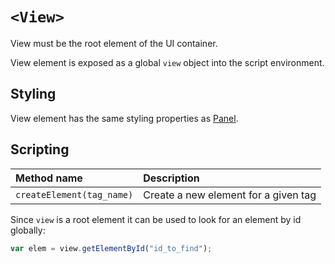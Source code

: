 # `<View>`
View must be the root element of the UI container.

View element is exposed as a global `view` object into the script environment.

## Styling

View element has the same styling properties as [Panel](Panel.md).

## Scripting

| Method name               | Description                          |
|:--------------------------|:-------------------------------------|
| `createElement(tag_name)` | Create a new element for a given tag |

Since `view` is a root element it can be used to look for an element by id globally:

```js
var elem = view.getElementById("id_to_find");
```